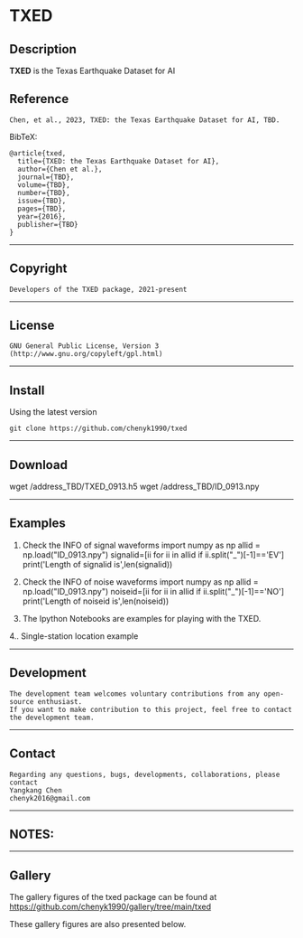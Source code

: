 # TXED

## Description

**TXED** is the Texas Earthquake Dataset for AI

## Reference
    Chen, et al., 2023, TXED: the Texas Earthquake Dataset for AI, TBD.
    
BibTeX:

	@article{txed,
	  title={TXED: the Texas Earthquake Dataset for AI},
	  author={Chen et al.},
	  journal={TBD},
	  volume={TBD},
	  number={TBD},
	  issue={TBD},
	  pages={TBD},
	  year={2016},
	  publisher={TBD}
	}
 
-----------
## Copyright
    Developers of the TXED package, 2021-present
-----------

## License
    GNU General Public License, Version 3
    (http://www.gnu.org/copyleft/gpl.html)   

-----------

## Install
Using the latest version

    git clone https://github.com/chenyk1990/txed

-----------
## Download
wget /address_TBD/TXED_0913.h5
wget /address_TBD/ID_0913.npy

-----------
## Examples
1. Check the INFO of signal waveforms
    import numpy as np
    allid = np.load("ID_0913.npy")
    signalid=[ii for ii in allid if ii.split("_")[-1]=='EV']
    print('Length of signalid is',len(signalid))

2. Check the INFO of noise waveforms
    import numpy as np
    allid = np.load("ID_0913.npy")
    noiseid=[ii for ii in allid if ii.split("_")[-1]=='NO']
    print('Length of noiseid is',len(noiseid))

3. The Ipython Notebooks are examples for playing with the TXED.

    
4.. Single-station location example


    
-----------
## Development
    The development team welcomes voluntary contributions from any open-source enthusiast. 
    If you want to make contribution to this project, feel free to contact the development team. 

-----------
## Contact
    Regarding any questions, bugs, developments, collaborations, please contact  
    Yangkang Chen
    chenyk2016@gmail.com

-----------
## NOTES:

-----------
## Gallery
The gallery figures of the txed package can be found at
    https://github.com/chenyk1990/gallery/tree/main/txed

These gallery figures are also presented below. 

<!-- 
Figure 2 Generated by [test_fig2.m](https://github.com/chenyk1990/eqcct/tree/main/test_fig2.m)
<img src='https://github.com/chenyk1990/gallery/blob/main/eqcct/fig2.png' alt='Slicing' width=960/>
 -->

